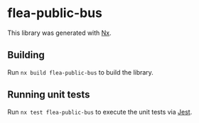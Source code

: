 # flea-public-bus

This library was generated with [Nx](https://nx.dev).

## Building

Run `nx build flea-public-bus` to build the library.

## Running unit tests

Run `nx test flea-public-bus` to execute the unit tests via [Jest](https://jestjs.io).
